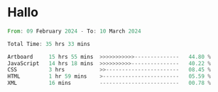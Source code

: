 # Hallo
<!--START_SECTION:waka-->

```rust
From: 09 February 2024 - To: 10 March 2024

Total Time: 35 hrs 33 mins

Artboard     15 hrs 55 mins  >>>>>>>>>>>--------------   44.80 %
JavaScript   14 hrs 18 mins  >>>>>>>>>>---------------   40.22 %
CSS          3 hrs           >>-----------------------   08.45 %
HTML         1 hr 59 mins    >------------------------   05.59 %
XML          16 mins         -------------------------   00.78 %
```

<!--END_SECTION:waka-->
